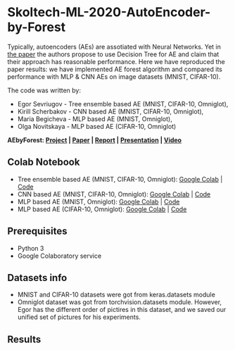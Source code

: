 # Skoltech-ML-2020-AutoEncoder-by-Forest
Typically, autoencoders (AEs) are assotiated with Neural Networks. Yet in [the paper](https://arxiv.org/pdf/1709.09018.pdf) the authors propose to use Decision Tree for AE and claim that their approach has reasonable performance. Here we have reproduced the paper results: we have implemented AE forest algorithm and compared its performance with MLP &amp; CNN  AEs on image datasets (MNIST, CIFAR-10).

The code was written by:

- Egor Sevriugov - Tree ensemble based AE (MNIST, CIFAR-10, Omniglot), 
- Kirill Scherbakov - CNN based AE (MNIST, CIFAR-10, Omniglot), 
- Maria Begicheva - MLP based AE (MNIST, Omniglot),
- Olga Novitskaya - MLP based AE (CIFAR-10, Omniglot)

**AEbyForest: [Project](https://github.com/Olga013/Skoltech-ML-2020-AutoEncoder-by-Forest) | [Paper](https://arxiv.org/pdf/1709.09018.pdf) | [Report](https://www.overleaf.com/project/5e7cb16864f7d40001746376) | [Presentation](https://www.overleaf.com/project/5e8205f195665c0001cc66b7) | [Video]()**

## Colab Notebook
- Tree ensemble based AE (MNIST, CIFAR-10, Omniglot): [Google Colab]() | [Code](https://github.com/Olga013/Skoltech-ML-2020-AutoEncoder-by-Forest/tree/master/eForest_models)
- CNN based AE (MNIST, CIFAR-10, Omniglot): [Google Colab]() | [Code](https://github.com/Olga013/Skoltech-ML-2020-AutoEncoder-by-Forest/tree/master/CNN_models)
- MLP based AE (MNIST, Omniglot): [Google Colab]() | [Code]()
- MLP based AE (CIFAR-10, Omniglot): [Google Colab]() | [Code](https://colab.research.google.com/drive/1ICO3AFseQ-dgHrFeijF7ZxAEA4sZ9OJl)

## Prerequisites
- Python 3
- Google Colaboratory service

## Datasets info
- MNIST and CIFAR-10 datasets were got from keras.datasets module
- Omniglot dataset was got from torchvision.datasets module. However, Egor has the different order of pictires in this dataset, and we saved our unified set of pictures for his experiments.

## Results

